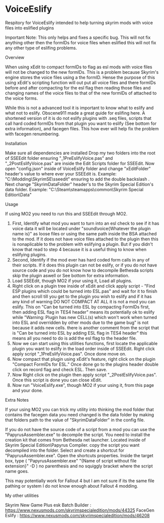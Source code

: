 # VoiceEslify
Respitory for VoiceEslify intended to help turning skyrim mods with voice files into eslified plugins

Important Note: This only helps and fixes a specific bug. This will not fix anything other then the formIDs for voice files when eslified this will not fix any other type of eslifing problems.

Overview

When using xEdit to compact formIDs to flag as esl mods with voice files will not be changed to the new formIDs. This is a problem because Skyrim's engine stores the voice files using a the formID. Hense the purpose of this using xEdit's scripting function will out put all voice files and there formIDs before and after compacting for the esl flag then reading those files and changing names of the voice files to that of the new formIDs of attached to the voice forms.

While this is not a advanced tool it is important to know what to eslify and what not to eslify. Obscene911 made a great guide for eslifing here.
A shortened version of it is do not eslify plugins with .seq files, scripts that call hard coded formIDs from that plugin you want to eslify (See bottom for extra information), and facegen files. This how ever will help fix the problem with facegen renumbering.

Installation

Make sure all dependencies are installed
Drop my two folders into the root of SSEEdit folder ensuring "_1PreEslifyVoice.pas" and "_2PostEslifyVoice.pas" are inside the Edit Scripts folder for SSEEdit.
Now open "config.json" inside of VoiceEslify folder and change "xEditFolder" header's value to where ever your SSEEdit is.
    Example: "C:\\Modding\\SkyrimSE\\sseedit" ensuring to add the double backslash \.
Next change "SkyrimDataFolder" header's to the Skyrim Special Edition's data folder.
    Example: "C:\\Steam\\steamapps\\common\\Skyrim Special Edition\\Data"

Usage

If using MO2 you need to run this and SSEEdit through MO2.

1. First, Identify what mod you want to turn into an esl check to see if it has voice data it will be located under "sound\voice\{Whatever the plugin name is}\" as loose files or using the same path inside the BSA attached to the mod. If it does not have voice files attached to the plugin then this is nonaplicable to the problem with eslifying a plugin. But if you didn't know that read to step 4 because it is a useful thing to know when eslifying plugins.
2. Second, Identify if the mod ever has hard coded form calls in any of their scripts. If it does this plugin can not be eslify, or if you do not have source code and you do not know how to decompile Bethesda scripts skip the plugin aswell or See bottom for extra information.
3. Load SSEEdit, though MO2 if your using it, Load all plugins.
4. Right click on a plugin tree inside of xEdit and click apply script - "Find ESP plugins which could be turned into ESL.pas" and wait for it to finish and then scroll till you get to the plugin you wish to eslify and if it has any kind of warning DO NOT COMPACT AT ALL it is not a mod you can eslify.
This on "Can be turned into ESL by compacting FormIDs first, then adding ESL flag in TES4 header" means its potentially ok to eslify while "Warning: Plugin has new CELL(s) which won't work when turned into ESL and overridden by other mods due to the game bug" is not because it adds new cells. there is another comment from the script that is "Can be turned into ESL by adding ESL flag in TES4 header" this means all you need to do is add the esl flag to the header file.
5. Now we can start using this utilities functions, first locate the applicable plugin you want to eslify in the load order inside of SSEEdit. Right click apply script "_1PreEslifyVoice.pas". Once done move on.
6. Now compact that plugin using xEdit's feature, right click on the plugin "Compact FormIDs for ESL." Once done go to the plugins header double click on record flag and check ESL. Then save.
7. Now Right click on the plugin then apply script "_2PostEslifyVoice.pas". Once this script is done you can close xEdit.
8. Now run "VoiceEslify.exe", though MO2 if your using it, from this page and your done.

Extra Notes

If your using MO2 you can trick my utility into thinking the mod folder that contains the facegen data you need changed is the data folder by making that folders path to the value of "SkyrimDataFolder" in the config file.

If you do not have the source code of a script from a mod you can use the "PapyrusAssembler.exe" to decompile the script. You need to install the creation kit that comes from Bethesda net launcher. Located inside of Skyrim Special Edition\Papyrus Compiler. copy the script you want decompiled into the folder. Select and create a shortcut for "PapyrusAssembler.exe". Open the shortcuts properties. Inside the target box, type 
( "PapyrusAssembler.exe" "{Name of script without file extension}" -D ) no parenthesis and no squiggly bracket where the script name goes.

This may potentially work for Fallout 4 but I am not sure if its the same file pathing or system I do not know enough about Fallout 4 modding.

My other utilities

Skyrim New Game Plus esk Batch Builder : https://www.nexusmods.com/skyrimspecialedition/mods/44325
FaceGen Eslify : https://www.nexusmods.com/skyrimspecialedition/mods/46208


